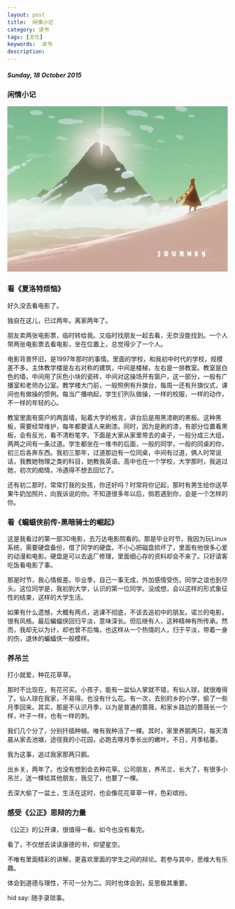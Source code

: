 ```yaml
---
layout: post
title:  闲情小记
category: 读书
tags: [文化]
keywords:  读书
description: 
---
```


##### Sunday, 18 October 2015

### 闲情小记

![journey](/../../assets/img/book/2015/Journey_221.jpg)

### 看《夏洛特烦恼》

好久没去看电影了。

独自在这儿，已过两年。离家两年了。

朋友卖两张电影票，临时转给我。又临时找朋友一起去看，无奈没能找到。一个人带两张电影票去看电影，坐在位置上，总觉得少了一个人。

电影背景怀旧，是1997年那时的事情。里面的学校，和我初中时代的学校，规模差不多。主体教学楼是左右对称的建筑，中间是楼梯，左右是一排教室。教室是白色的墙，中间用了灰色小块的瓷砖，中间对这操场开有窗户，这一部分，一般有广播室和老师办公室。教学楼大门前，一般照例有升旗台，每周一还有升旗仪式，课间也有做操的惯例。每当广播响起，学生们列队做操，一样的校服，一样的动作，不一样的年轻的心。

教室里面有窗户的两面墙，贴着大字的格言，讲台后是用黑漆刷的黑板。这种黑板，需要经常维护，每年都要请人来刷漆。同时，因为是刷的漆，有部分位置看黑板，会有反光，看不清粉笔字。下面是大家从家里带去的桌子，一般分成三大组，两两之间有一条过道。学生都坐在一堆书的后面，一般的同学，一般的同桌的你，初三后各奔东西。我初三那年，过道那边有一位同桌，中间有过道，俩人时常说话，我教她物理之类的科目，她教我英语。高中也在一个学校，大学那时，我追过她，初次的痴情，冷遇得不想去回忆了。

还有初二那时，常常打我的女孩，你还好吗？时常将你记起，那时有男生给你送苹果牛奶加照片，向我诉说的你。不知道很多年以后，倘若遇到你，会是一个怎样的你。

### 看《蝙蝠侠前传-黑暗骑士的崛起》

这是我看过的第一部3D电影，去万达电影院看的。那是毕业时节，我因为玩Linux系统，需要硬盘备份，借了同学的硬盘。不小心把磁盘损坏了，里面有他很多心爱的动漫和电影。硬盘是可以去返厂修理，里面细心存的资料却会不来了。只好请客吃饭看电影了事。

那是时节，我心情极差。毕业季，自己一事无成，外加感情受伤，同学之谊也到尽头。这位同学是，我初到大学，认识的第一位同学。没成想，会以这样的形式象征性的结束，这样的大学生活。

如果有什么遗憾，大概有两点，逃课不彻底，不该去追初中的朋友。诺兰的电影，很有风格。最后蝙蝠侠回归平淡，意味深长。但后继有人，这种精神有所传承。然而，我却无以为计，却也曾不后悔，也这样从一个热情的人，归于平淡，带着一身的伤，退休的蝙蝠侠一般模样。

### 养吊兰

打小就爱，种花花草草。

那时不比现在，有花可买。小孩子，能有一盆仙人掌就不错，有仙人球，就很难得了。仙人球在我家，不易得。也没有什么花。有一次，去别的乡的小学，偷了一些月季回来。其实，那是不认识月季，以为是普通的蔷薇，和家乡路边的蔷薇长一个样，叶子一样，也有一样的刺。

我们几个分了，分别扦插种植。唯有我种活了一棵。其时，家里养鹅两只，每天清晨从家去池塘，途径我的小花园，必跑去啄月季长出的嫩叶。不日，月季枯萎。

我为这事，追过我家那两只鹅。

出乡关，两年了。也没有想到会去种花草。公司朋友，养吊兰，长大了，有很多小吊兰，送一棵给其他朋友，我见了，也要了一棵。

去深大偷了一盆土，生活在这时，也会像花花草草一样，色彩缤纷。


### 感受《公正》思辩的力量

《公正》的公开课，很值得一看。如今也没有看完。

看了，不仅想去读读康德的书，仰望星空。

不唯有里面精彩的讲解，更喜欢里面的学生之间的辩论。若参与其中，思维大有乐趣。

体会到道德与理性，不可一分为二。同时也体会到，反思极其重要。

hid say: 随手录琐事。
